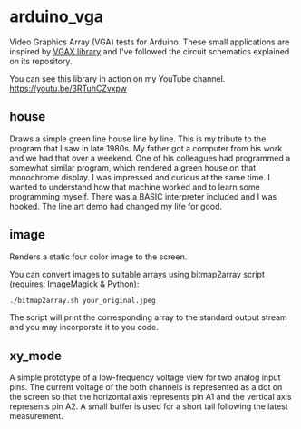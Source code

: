 # arduino_vga

Video Graphics Array (VGA) tests for Arduino. These small applications are
inspired by [VGAX library](https://github.com/smaffer/vgax) and I've followed
the circuit schematics explained on its repository.

You can see this library in action on my YouTube channel.
https://youtu.be/3RTuhCZvxpw

## house

Draws a simple green line house line by line. This is my tribute to the
program that I saw in late 1980s. My father got a computer from his work
and we had that over a weekend. One of his colleagues had programmed a
somewhat similar program, which rendered a green house on that monochrome
display. I was impressed and curious at the same time. I wanted to understand
how that machine worked and to learn some programming myself. There was a
BASIC interpreter included and I was hooked. The line art demo had changed
my life for good.


## image

Renders a static four color image to the screen.

You can convert images to suitable arrays using bitmap2array script
(requires: ImageMagick & Python):

```sh
./bitmap2array.sh your_original.jpeg
```

The script will print the corresponding array to the standard output stream
and you may incorporate it to you code.


## xy_mode

A simple prototype of a low-frequency voltage view for two analog input pins.
The current voltage of the both channels is represented as a dot on the screen
so that the horizontal axis represents pin A1 and the vertical axis represents
pin A2. A small buffer is used for a short tail following the latest
measurement.
